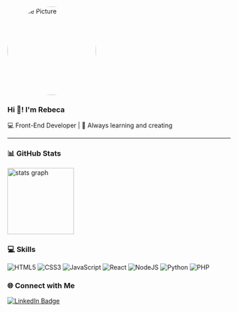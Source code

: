 <div align="flex">
  <img src="https://scontent.cdninstagram.com/v/t51.82787-15/570362130_18089411498500634_8176830732038459195_n.webp?_nc_cat=101&ig_cache_key=Mzc1Mjc0MDgwODY2NDYzOTA1NQ%3D%3D.3-ccb1-7&ccb=1-7&_nc_sid=58cdad&efg=eyJ2ZW5jb2RlX3RhZyI6InhwaWRzLjE0NDB4MTQ0MC5zZHIuQzIifQ%3D%3D&_nc_ohc=VZevhR9BgxoQ7kNvwHRCOwV&_nc_oc=AdkUXO5nlbFdyYiWQbNa9rr-GDJhstixt9n9qPJ1l_5dY7WMQIq53odBxGs2Lcfis5WuK2Y2IFJ2unUHLTcO4c_f&_nc_ad=z-m&_nc_cid=0&_nc_zt=23&_nc_ht=scontent.cdninstagram.com&_nc_gid=NruDnQIfq94uF1fjaH-0oA&oh=00_AfcQ8Nmz96sE7qwcMu0DCqRJuROTbqcF02zbxqXAYTRkfg&oe=6905659C" width="200" height="200" style="border-radius: 50%;" alt="Profile Picture" />
  
  ### Hi 👋! I'm <b>Rebeca</b>
  <p>💻 Front-End Developer | 🌱 Always learning and creating</p>
</div>

---

### 📊 GitHub Stats

  <img src="https://github-readme-stats.vercel.app/api?username=rebecaCaroba&theme=dark" height="150" alt="stats graph" />
 <!-- <img src="https://nirzak-streak-stats.vercel.app/?user=rebecaCaroba&theme=dark&hide_border=false" height="150" alt="streak graph" />
  <img src="https://github-readme-stats.vercel.app/api/top-langs/?username=rebecaCaroba&theme=dark&hide_border=false&include_all_commits=true&count_private=true&layout=compact" height="150" alt="languages graph" /> -->


### 💻 Skills

![HTML5](https://img.shields.io/badge/html5-%23E34F26.svg?style=for-the-badge&logo=html5&logoColor=white)
![CSS3](https://img.shields.io/badge/css3-%231572B6.svg?style=for-the-badge&logo=css3&logoColor=white)
![JavaScript](https://img.shields.io/badge/javascript-%23323330.svg?style=for-the-badge&logo=javascript&logoColor=%23F7DF1E)
![React](https://img.shields.io/badge/react-%2320232a.svg?style=for-the-badge&logo=react&logoColor=%2361DAFB)
![NodeJS](https://img.shields.io/badge/node.js-6DA55F?style=for-the-badge&logo=node.js&logoColor=white)
![Python](https://img.shields.io/badge/python-3670A0?style=for-the-badge&logo=python&logoColor=ffdd54)
![PHP](https://img.shields.io/badge/php-%23777BB4.svg?style=for-the-badge&logo=php&logoColor=white)


### 🌐 Connect with Me
<a href="https://www.linkedin.com/in/rebeca-caroba/" target="_blank">
  <img src="https://img.shields.io/badge/LinkedIn-0077B5?style=for-the-badge&logo=linkedin&logoColor=white" alt="LinkedIn Badge"/>
</a>
